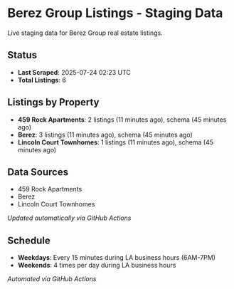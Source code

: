 # Berez Group Listings - Staging Data

Live staging data for Berez Group real estate listings.

## Status

- **Last Scraped**: 2025-07-24 02:23 UTC
- **Total Listings**: 6

## Listings by Property

- **459 Rock Apartments**: 2 listings (11 minutes ago), schema (45 minutes ago)
- **Berez**: 3 listings (11 minutes ago), schema (45 minutes ago)
- **Lincoln Court Townhomes**: 1 listings (11 minutes ago), schema (45 minutes ago)

## Data Sources

- 459 Rock Apartments
- Berez
- Lincoln Court Townhomes

*Updated automatically via GitHub Actions*

## Schedule

- **Weekdays**: Every 15 minutes during LA business hours (6AM-7PM)
- **Weekends**: 4 times per day during LA business hours

*Automated via GitHub Actions*
